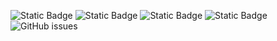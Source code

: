 ![Static Badge](https://img.shields.io/badge/blacklists-60-000000) ![Static Badge](https://img.shields.io/badge/blacklisted-2885339-cc0000) ![Static Badge](https://img.shields.io/badge/whitelisted-2243-00CC00) ![Static Badge](https://img.shields.io/badge/streaming_blacklist-28107-000000) ![GitHub issues](https://img.shields.io/github/issues/fabriziosalmi/blacklists)
